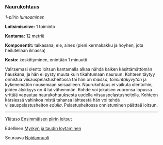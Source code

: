 ### Naurukohtaus

*1-piirin lumoaminen*

**Loitsimisviive:** 1 toiminto

**Kantama:** 12 metriä

**Komponentit:** taikasana, ele, aines (pieni kermakakku ja
höyhen, jota heilutellaan ilmassa)

**Kesto:** keskittyminen, enintään 1 minuutti

Valitsemasi olento loitsun kantamalla alkaa nähdä kaiken käsittämättömän
hauskana, ja hän ei pysty muuta kuin tikahtumaan
nauruun. Kohteen täytyy onnistua viisauspelastusheitossa tai
hän on *maissa*, *toimintakyvytön* ja kykenemätön nousemaan
seisaalleen. Naurukohtaus ei vaikuta olentoihin, joiden älykkyys
on 4 tai vähemmän. Kohde voi jokaisen vuoronsa lopussa
yrittää vapautua naurukohtauksesta uudella viisauspelastusheitolla.
Kohteen kärsiessä vahinkoa mistä tahansa lähteestä
hän voi tehdä viisauspelastusheiton *edulla*. Pelastusheitossa
onnistuminen päättää loitsun.

----

Ylätaso [Ensimmäisen piirin loitsut](1_piirin_loitsut)

Edellinen [Myrkyn ja taudin löytäminen](Myrkyn_ja_taudin_löytäminen)

Seuraava [Noidannuoli](Noidannuoli)